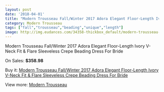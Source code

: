 ```yaml
---
layout: post
date: '2018-04-01'
title: "Modern Trousseau Fall/Winter 2017 Adora Elegant Floor-Length Ivory V-Neck Fit & Flare Sleeveless Crepe Beading Dress For Bride"
category: Modern Trousseau
tags: ["fall","trousseau","beading","unique","length"]
image: http://img.eudances.com/34358-thickbox_default/modern-trousseau-fall-winter-2017-adora-elegant-floor-length-ivory-v-neck-fit-flare-sleeveless-crepe-beading-dress-for-bride.jpg
---
```

Modern Trousseau Fall/Winter 2017 Adora Elegant Floor-Length Ivory V-Neck Fit & Flare Sleeveless Crepe Beading Dress For Bride

On Sales: **$358.98**
<a href="https://www.eudances.com/en/modern-trousseau/10407-modern-trousseau-fall-winter-2017-adora-elegant-floor-length-ivory-v-neck-fit-flare-sleeveless-crepe-beading-dress-for-bride.html"><amp-img layout="responsive" width="600" height="600" src="//img.eudances.com/34358-thickbox_default/modern-trousseau-fall-winter-2017-adora-elegant-floor-length-ivory-v-neck-fit-flare-sleeveless-crepe-beading-dress-for-bride.jpg" alt="Modern Trousseau Fall/Winter 2017 Adora Elegant Floor-Length Ivory V-Neck Fit & Flare Sleeveless Crepe Beading Dress For Bride 0" /></a>

Buy it: [Modern Trousseau Fall/Winter 2017 Adora Elegant Floor-Length Ivory V-Neck Fit & Flare Sleeveless Crepe Beading Dress For Bride](https://www.eudances.com/en/modern-trousseau/10407-modern-trousseau-fall-winter-2017-adora-elegant-floor-length-ivory-v-neck-fit-flare-sleeveless-crepe-beading-dress-for-bride.html "Modern Trousseau Fall/Winter 2017 Adora Elegant Floor-Length Ivory V-Neck Fit & Flare Sleeveless Crepe Beading Dress For Bride")

View more: [Modern Trousseau](https://www.eudances.com/en/170-modern-trousseau "Modern Trousseau")